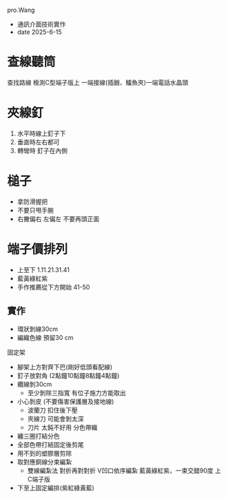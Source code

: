 pro.Wang
- 通訊介面技術實作
- date 2025-6-15

# 查線聽筒
查找路線 檢測C型端子版上
一端接線(插銷、鱷魚夾)一端電話水晶頭

# 夾線釘
1. 水平時線上釘子下
2. 垂直時左右都可
3. 轉彎時 釘子在內側

# 槌子
- 拿防滑握把
- 不要只甩手腕
- 右撇偏右 左偏左 不要再頭正面


# 端子價排列
- 上至下 1.11.21.31.41 
- 藍黃綠紅紫
- 手作推薦從下方開始 41-50


## 實作
- 環狀剝線30cm 
- 編織色線 預留30 cm 

固定架
- 腳架上方對齊下巴(剛好低頭看配線)
- 釘子放對角 (2點鐘10點鐘8點鐘4點鐘)
- 纜線剝30cm 
    - 至少剝除三指寬 有位子施力方能取出
- 小心剝皮 (不要傷害保護層及接地線)
    - 波蘭刀 扣住後下壓
    - 夾線刀 可能會剝太深
    - 刀片 太鈍不好用
分色帶織
- 纏三圈打結分色
- 全部色帶打結固定後剪尾
- 用不到的塑膠層剪除
- 取對應銅線分束編紮 
    - 雙線編紮法 對折再對對折 V凹口依序編紮 藍黃綠紅紫，一束交錯90度
上C端子版
- 下至上固定編排(紫紅綠黃藍)
